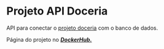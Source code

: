 # Projeto API Doceria

API para conectar o [projeto doceria](https://github.com/Robemac2/Projeto-Doceria) com o banco de dados.

Página do projeto no [***DockerHub.***](https://hub.docker.com/repository/docker/robemac2/api-doceria/general)
